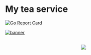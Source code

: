 # My tea service
[![Go Report Card](https://goreportcard.com/badge/github.com/Diego-Paris/tea-service)](https://goreportcard.com/report/github.com/Diego-Paris/tea-service)


<a href="https://ibb.co/KKdfwvJ"><img src="https://i.ibb.co/3R2jzZn/banner.png" alt="banner" border="0"></a><br /><a target='_blank' href='https://freeonlinedice.com/'></a><br />


<div style="text-align:center"><img src="https://i.ibb.co/3R2jzZn/banner.png" /></div>
